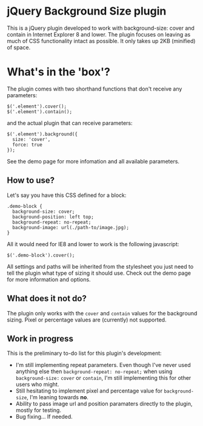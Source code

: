 # jQuery Background Size plugin

This is a jQuery plugin developed to work with background-size: cover and contain in Internet Explorer 8 and lower. The plugin focuses on leaving as much of CSS functionality intact as possible. It only takes up 2KB (minified) of space.


# What's in the 'box'?
The plugin comes with two shorthand functions that don't receive any parameters:

```
$('.element').cover();
$('.element').contain();
```

and the actual plugin that can receive parameters:

```
$('.element').background({
  size: 'cover',
  force: true
});
```

See the demo page for more infomation and all available parameters.

## How to use?
Let's say you have this CSS defined for a block:

```
.demo-block {
  background-size: cover;
  background-position: left top;
  background-repeat: no-repeat;
  background-image: url(./path-to/image.jpg);
}
```

All it would need for IE8 and lower to work is the following javascript:

```
$('.demo-block').cover();
```

All settings and paths will be inherited from the stylesheet you just need to tell the plugin what type of sizing it should use. Check out the demo page for more information and options.

## What does it not do?
The plugin only works with the `cover` and `contain` values for the background sizing. Pixel or percentage values are (currently) not supported. 

## Work in progress
This is the preliminary to-do list for this plugin's development:

* I'm still implementing repeat parameters. Even though I've never used anything else then `background-repeat: no-repeat;` when using `background-size:` `cover` or `contain`, I'm still implementing this for other users who might.
* Still hesitating to implement pixel and percentage value for `background-size`, I'm leaning towards **no**.
* Ability to pass image url and position paramaters directly to the plugin, mostly for testing.
* Bug fixing... If needed.






